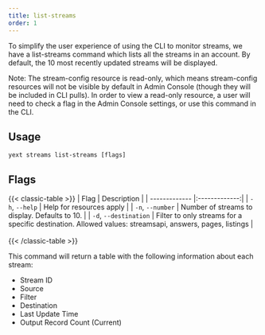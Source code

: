 ```yaml
---
title: list-streams
order: 1
---
```


To simplify the user experience of using the CLI to monitor streams, we have a list-streams command which lists all the streams in an account. By default, the 10 most recently updated streams will be displayed. 

Note: The stream-config resource is read-only, which means stream-config resources will not be visible by default in Admin Console (though they will be included in CLI pulls). In order to view a read-only resource, a user will need to check a flag in the Admin Console settings, or use this command in the CLI. 



## Usage
```cli
yext streams list-streams [flags]
```

## Flags

{{< classic-table >}}
| Flag     | Description   |
| ------------- |:-------------:|
| `-h`, `--help`    | Help for resources apply |
| `-n`, `--number` | Number of streams to display. Defaults to 10. |
| `-d`, `--destination` | Filter to only streams for a specific destination. Allowed values: streamsapi, answers, pages, listings |
\
\
{{< /classic-table >}}


This command will return a table with the following information about each stream:

* Stream ID
* Source
* Filter
* Destination
* Last Update Time 
* Output Record Count (Current)

